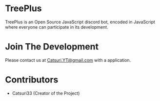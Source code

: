 # TreePlus
TreePlus is an Open Source JavaScript discord bot, encoded in JavaScript where everyone can participate in its development.

# Join The Development

Please contact us at Catsuri.YT@gmail.com with a application.

# Contributors
- Catsuri33 (Creator of the Project)
